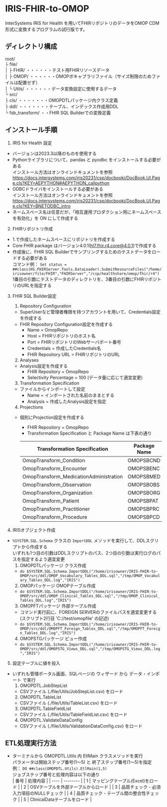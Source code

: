 # IRIS-FHIR-to-OMOP
InterSystems IRIS for Health を用いてFHIRリポジトリのデータをOMOP CDM形式に変換するプログラムの試行版です。

## ディレクトリ構成

root/  
  ├ file/  
  │  ├ FHIR/  ・・・・・・テスト用FHIRリソースデータ  
  │  ├ OMOP/  ・・・・・・OMOPボキャブラリファイル（サイズ制限のためファイルは配置せず）  
  │  └ Utils/ ・・・・・・データ変換設定に使用するデータ  
  └ src/  
      ├ cls/ ・・・・・・・OMOPDTLパッケージ内クラス定義  
      ├ ddl/ ・・・・・・・テーブル、インデックス作成用DDL  
      └ fsb_transform/ ・・FHIR SQL Builderでの変換定義  

## インストール手順

1. IRIS for Health 設定
  - バージョンは2023.3以降のものを使用する
  - Pythonライブラリについて、pandas と pyodbc をインストールする必要がある  
  インストール方法はオンラインドキュメントを参照
  https://docs.intersystems.com/iris20231/csp/docbookj/DocBook.UI.Page.cls?KEY=AEPYTHON#AEPYTHON_callpython
  - ODBCドライバをインストールする必要がある  
  インストール方法はオンラインドキュメントを参照
  https://docs.intersystems.com/iris20231/csp/docbookj/DocBook.UI.Page.cls?KEY=BNETODBC_intro
  - ネームスペース名は任意だが、「相互運用プロダクション用にネームスペースを有効化」を ON にして作成する

2. FHIRリポジトリ作成
  - 1.で作成したネームスペースにリポジトリを作成する
  - Core FHIR package はバージョン4.0.1(hl7.fhir.r4.core@4.0.1)で作成する
  - 作成後に、FHIR SQL Builderでサンプリングするためのテストデータをロードする必要がある  
    コマンド例： `Set status = ##class(HS.FHIRServer.Tools.DataLoader).SubmitResourceFiles("/home/irisowner/file/FHIR","FHIRServer","/csp/healthshare/omop/fhir/r4")`  
    1番目の引数にテストデータのディレクトリを、3番目の引数にFHIRリポジトリのURLを指定する

3. FHIR SQL Builder設定
    1. Repository Configuration
    - SuperUserなど管理者権限を持つアカウントを用いて、Credentials設定を作成する
    - FHIR Repository Configuration設定を作成する
      - Name = OmopRepo
      - Host = FHIRリポジトリのホスト名
      - Port = FHIRリポジトリのWebサーバポート番号
      - Credentials = 作成したCredentials名
      - FHIR Repository URL = FHIRリポジトリのURL
    2. Analyses
    - Analysis設定を作成する
      - FHIR Repository = OmopRepo
      - Selectivity Percentage = 100 (データ量に応じて適宜変更)
    3. Transformation Specification
    - ファイルからインポートして設定
      - Name = インポートされた名前のままとする
      - Analysis = 作成したAnalysis設定を指定
    4. Projections
    - 個別にProjection設定を作成する
      - FHIR Repository = OmopRepo
      - Transformation Specification と Package Name は下表の通り

      | Transformation Specification | Package Name |  
      | -- | -- |  
      | OmopTransform_Condition | OMOPSBCND |  
      | OmopTransform_Encounter | OMOPSBENC |  
      | OmopTransform_MedicationAdministration | OMOPSBMED |  
      | OmopTransform_Observation | OMOPSBOBS |  
      | OmopTransform_Organization | OMOPSBORG |  
      | OmopTransform_Patient | OMOPSBPAT |  
      | OmopTransform_Practitioner | OMOPSBPRC |  
      | OmopTransform_Procedure | OMOPSBPCD |  

4. IRISオブジェクト作成
  - `%SYSTEM.SQL.Schema` クラスの `ImportDDL` メソッドを実行して、DDLスクリプトから作成する  
  いずれも1つ目の引数はDDLスクリプトのパス、2つ目の引数は実行ログのパスを指定するよう適宜変更
    1. OMOPDTLパッケージ クラス作成
    - `do $SYSTEM.SQL.Schema.ImportDDL("/home/irisowner/IRIS-FHIR-to-OMOP/src/ddl/OMOP_Vocabulary_Tables_DDL.sql","/tmp/OMOP_Vocabulary_Tables_DDL.log","IRIS")`
    2. OMOPパッケージ OMOPテーブル作成
    - `do $SYSTEM.SQL.Schema.ImportDDL("/home/irisowner/IRIS-FHIR-to-OMOP/src/ddl/OMOP_Clinical_Tables_DDL.sql","/tmp/OMOP_Clinical_Tables_DDL.log","IRIS")`
    3. OMOPFTパッケージ 外部テーブル作成
    - コマンド実行前に、FOREIGN SERVERのファイルパスを適宜変更する  
    (スクリプト2行目 'C://test/omopfile' の記述)
    - `do $SYSTEM.SQL.Schema.ImportDDL("/home/irisowner/IRIS-FHIR-to-OMOP/src/ddl/OMOPFT_Foreign_Tables_DDL.sql","/tmp/OMOPFT_Foreign_Tables_DDL.log","IRIS")`
    4. OMOPSTGパッケージ ビュー作成
    - `do $SYSTEM.SQL.Schema.ImportDDL("/home/irisowner/IRIS-FHIR-to-OMOP/src/ddl/OMOPSTG_Views_DDL.sql","/tmp/OMOPSTG_Views_DDL.log","IRIS")`

5. 設定テーブルに値を投入
  - いずれも管理ポータル画面、SQLページの ウィザード から データ・インポート で実行
    1. OMOPDTL.JobStepList
    - CSVファイル (./file/Utils/JobStepList.csv) をロード 
    2. OMOPDTL.TableList
    - CSVファイル (./file/Utils/TableList.csv) をロード
    3. OMOPDTL.TableFieldList
    - CSVファイル (./file/Utils/TableFieldList.csv) をロード
    4. OMOPDTL.ValidateDataConfig
    - CSVファイル (./file/Utils/ValidationDataConfig.csv) をロード

## ETL処理実行方法
  - ターミナルから OMOPDTL.Utils 内 EtlMain クラスメソッドを実行  
    パラメータは開始ステップ番号(1～5) と 終了ステップ番号(1～5)を指定  
      例： `DO ##class(OMOPDTL.Utils).EtlMain(1,5)`  
    ジョブステップ番号と処理内容は以下の通り  
    | 番号 | 処理内容 |
    | ---- | -------- |
    | 1 | マッピングテーブル(Excel)をロード |
    | 2 | OSVテーブルを外部テーブルからロード |
    | 3 | 品質チェック - 必須入力項目のNULLチェック |
    | 4 | 品質チェック - テーブル間の整合性チェック |
    | 5 | ClinicalDataテーブルをロード |

